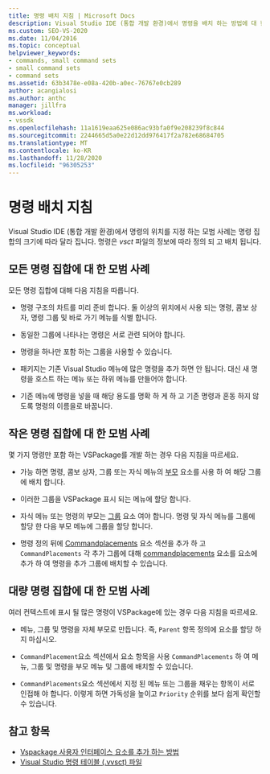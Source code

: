 ```yaml
---
title: 명령 배치 지침 | Microsoft Docs
description: Visual Studio IDE (통합 개발 환경)에서 명령을 배치 하는 방법에 대 한 지침과 모범 사례를 알아봅니다.
ms.custom: SEO-VS-2020
ms.date: 11/04/2016
ms.topic: conceptual
helpviewer_keywords:
- commands, small command sets
- small command sets
- command sets
ms.assetid: 63b3478e-e08a-420b-a0ec-76767e0cb289
author: acangialosi
ms.author: anthc
manager: jillfra
ms.workload:
- vssdk
ms.openlocfilehash: 11a1619eaa625e086ac93bfa0f9e208239f8c844
ms.sourcegitcommit: 2244665d5a0e22d12dd976417f2a782e68684705
ms.translationtype: MT
ms.contentlocale: ko-KR
ms.lasthandoff: 11/28/2020
ms.locfileid: "96305253"
---
```

# <a name="command-placement-guidelines"></a>명령 배치 지침
Visual Studio IDE (통합 개발 환경)에서 명령의 위치를 지정 하는 모범 사례는 명령 집합의 크기에 따라 달라 집니다. 명령은 *vsct* 파일의 정보에 따라 정의 되 고 배치 됩니다.

## <a name="best-practices-for-all-command-sets"></a>모든 명령 집합에 대 한 모범 사례
 모든 명령 집합에 대해 다음 지침을 따릅니다.

- 명령 구조의 차트를 미리 준비 합니다. 둘 이상의 위치에서 사용 되는 명령, 콤보 상자, 명령 그룹 및 바로 가기 메뉴를 식별 합니다.

- 동일한 그룹에 나타나는 명령은 서로 관련 되어야 합니다.

- 명령을 하나만 포함 하는 그룹을 사용할 수 있습니다.

- 패키지는 기존 Visual Studio 메뉴에 많은 명령을 추가 하면 안 됩니다. 대신 새 명령을 호스트 하는 메뉴 또는 하위 메뉴를 만들어야 합니다.

- 기존 메뉴에 명령을 넣을 때 해당 용도를 명확 하 게 하 고 기존 명령과 혼동 하지 않도록 명령의 이름을로 바꿉니다.

## <a name="best-practices-for-small-command-sets"></a>작은 명령 집합에 대 한 모범 사례
 몇 가지 명령만 포함 하는 VSPackage를 개발 하는 경우 다음 지침을 따르세요.

- 가능 하면 명령, 콤보 상자, 그룹 또는 자식 메뉴의 [부모](../../extensibility/parent-element.md) 요소를 사용 하 여 해당 그룹에 배치 합니다.

- 이러한 그룹을 VSPackage 표시 되는 메뉴에 할당 합니다.

- 자식 메뉴 또는 명령의 부모는 [그룹](../../extensibility/group-element.md) 요소 여야 합니다. 명령 및 자식 메뉴를 그룹에 할당 한 다음 부모 메뉴에 그룹을 할당 합니다.

- 명령 정의 뒤에 [Commandplacements](../../extensibility/commandplacements-element.md) 요소 섹션을 추가 하 고 `CommandPlacements` 각 추가 그룹에 대해 [commandplacements](../../extensibility/commandplacement-element.md) 요소를 요소에 추가 하 여 명령을 추가 그룹에 배치할 수 있습니다.

## <a name="best-practices-for-large-command-sets"></a>대량 명령 집합에 대 한 모범 사례
 여러 컨텍스트에 표시 될 많은 명령이 VSPackage에 있는 경우 다음 지침을 따르세요.

- 메뉴, 그룹 및 명령을 자체 부모로 만듭니다. 즉, `Parent` 항목 정의에 요소를 할당 하지 마십시오.

- `CommandPlacement`요소 섹션에서 요소 항목을 사용 `CommandPlacements` 하 여 메뉴, 그룹 및 명령을 부모 메뉴 및 그룹에 배치할 수 있습니다.

- `CommandPlacements`요소 섹션에서 지정 된 메뉴 또는 그룹을 채우는 항목이 서로 인접해 야 합니다. 이렇게 하면 가독성을 높이고 `Priority` 순위를 보다 쉽게 확인할 수 있습니다.

## <a name="see-also"></a>참고 항목
- [Vspackage 사용자 인터페이스 요소를 추가 하는 방법](../../extensibility/internals/how-vspackages-add-user-interface-elements.md)
- [Visual Studio 명령 테이블 (.vvsct) 파일](../../extensibility/internals/visual-studio-command-table-dot-vsct-files.md)
